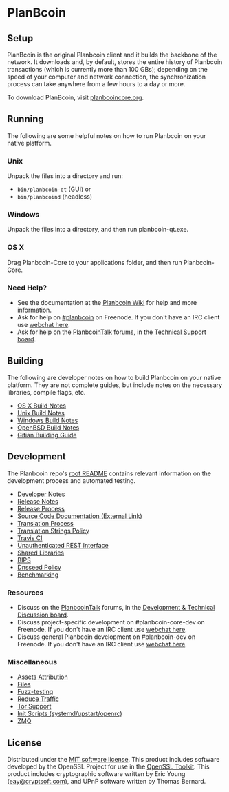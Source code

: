 PlanBcoin
=============

Setup
---------------------
PlanBcoin is the original Planbcoin client and it builds the backbone of the network. It downloads and, by default, stores the entire history of Planbcoin transactions (which is currently more than 100 GBs); depending on the speed of your computer and network connection, the synchronization process can take anywhere from a few hours to a day or more.

To download PlanBcoin, visit [planbcoincore.org](https://planbcoincore.org/en/releases/).

Running
---------------------
The following are some helpful notes on how to run Planbcoin on your native platform.

### Unix

Unpack the files into a directory and run:

- `bin/planbcoin-qt` (GUI) or
- `bin/planbcoind` (headless)

### Windows

Unpack the files into a directory, and then run planbcoin-qt.exe.

### OS X

Drag Planbcoin-Core to your applications folder, and then run Planbcoin-Core.

### Need Help?

* See the documentation at the [Planbcoin Wiki](https://en.planbcoin.it/wiki/Main_Page)
for help and more information.
* Ask for help on [#planbcoin](http://webchat.freenode.net?channels=planbcoin) on Freenode. If you don't have an IRC client use [webchat here](http://webchat.freenode.net?channels=planbcoin).
* Ask for help on the [PlanbcoinTalk](https://planbcointalk.org/) forums, in the [Technical Support board](https://planbcointalk.org/index.php?board=4.0).

Building
---------------------
The following are developer notes on how to build Planbcoin on your native platform. They are not complete guides, but include notes on the necessary libraries, compile flags, etc.

- [OS X Build Notes](build-osx.md)
- [Unix Build Notes](build-unix.md)
- [Windows Build Notes](build-windows.md)
- [OpenBSD Build Notes](build-openbsd.md)
- [Gitian Building Guide](gitian-building.md)

Development
---------------------
The Planbcoin repo's [root README](/README.md) contains relevant information on the development process and automated testing.

- [Developer Notes](developer-notes.md)
- [Release Notes](release-notes.md)
- [Release Process](release-process.md)
- [Source Code Documentation (External Link)](https://dev.visucore.com/planbcoin/doxygen/)
- [Translation Process](translation_process.md)
- [Translation Strings Policy](translation_strings_policy.md)
- [Travis CI](travis-ci.md)
- [Unauthenticated REST Interface](REST-interface.md)
- [Shared Libraries](shared-libraries.md)
- [BIPS](bips.md)
- [Dnsseed Policy](dnsseed-policy.md)
- [Benchmarking](benchmarking.md)

### Resources
* Discuss on the [PlanbcoinTalk](https://planbcointalk.org/) forums, in the [Development & Technical Discussion board](https://planbcointalk.org/index.php?board=6.0).
* Discuss project-specific development on #planbcoin-core-dev on Freenode. If you don't have an IRC client use [webchat here](http://webchat.freenode.net/?channels=planbcoin-core-dev).
* Discuss general Planbcoin development on #planbcoin-dev on Freenode. If you don't have an IRC client use [webchat here](http://webchat.freenode.net/?channels=planbcoin-dev).

### Miscellaneous
- [Assets Attribution](assets-attribution.md)
- [Files](files.md)
- [Fuzz-testing](fuzzing.md)
- [Reduce Traffic](reduce-traffic.md)
- [Tor Support](tor.md)
- [Init Scripts (systemd/upstart/openrc)](init.md)
- [ZMQ](zmq.md)

License
---------------------
Distributed under the [MIT software license](/COPYING).
This product includes software developed by the OpenSSL Project for use in the [OpenSSL Toolkit](https://www.openssl.org/). This product includes
cryptographic software written by Eric Young ([eay@cryptsoft.com](mailto:eay@cryptsoft.com)), and UPnP software written by Thomas Bernard.
